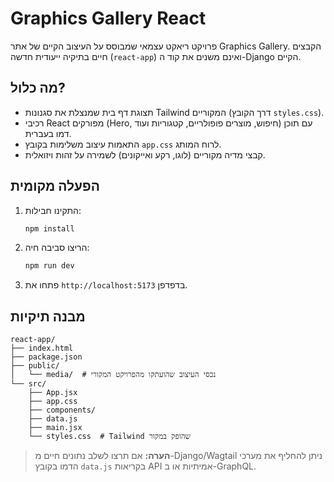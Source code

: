 # Graphics Gallery React

פרויקט ריאקט עצמאי שמבוסס על העיצוב הקיים של אתר Graphics Gallery. הקבצים חיים בתיקיה ייעודית חדשה
(`react-app`) ואינם משנים את קוד ה-Django הקיים.

## מה כלול?
- תצוגת דף בית שמנצלת את סגנונות Tailwind המקוריים (דרך הקובץ `styles.css`).
- רכיבי React מפורקים (Hero, חיפוש, מוצרים פופולריים, קטגוריות ועוד) עם תוכן דמו בעברית.
- התאמות עיצוב משלימות בקובץ `app.css` לרוח המותג.
- קבצי מדיה מקוריים (לוגו, רקע ואייקונים) לשמירה על זהות ויזואלית.

## הפעלה מקומית
1. התקינו חבילות:
   ```bash
   npm install
   ```
2. הריצו סביבה חיה:
   ```bash
   npm run dev
   ```
3. פתחו את `http://localhost:5173` בדפדפן.

## מבנה תיקיות
```
react-app/
├── index.html
├── package.json
├── public/
│   └── media/  # נכסי העיצוב שהועתקו מהפרויקט המקורי
└── src/
    ├── App.jsx
    ├── app.css
    ├── components/
    ├── data.js
    ├── main.jsx
    └── styles.css  # Tailwind שהופק במקור
```

> **הערה:** אם תרצו לשלב נתונים חיים מ-Django/Wagtail ניתן להחליף את מערכי הדמו בקובץ `data.js`
בקריאות API אמיתיות או ב-GraphQL.
